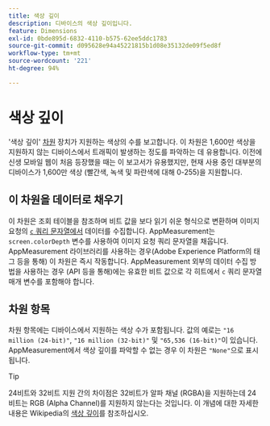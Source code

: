 ```yaml
---
title: 색상 깊이
description: 디바이스의 색상 깊이입니다.
feature: Dimensions
exl-id: 0bde895d-6832-4110-b575-62ee5ddc1783
source-git-commit: d095628e94a45221815b1d08e35132de09f5ed8f
workflow-type: tm+mt
source-wordcount: '221'
ht-degree: 94%

---
```


# 색상 깊이

&#39;색상 깊이&#39; [차원](overview.md) 장치가 지원하는 색상의 수를 보고합니다. 이 차원은 1,600만 색상을 지원하지 않는 디바이스에서 트래픽이 발생하는 정도를 파악하는 데 유용합니다. 이전에 신생 모바일 웹이 처음 등장했을 때는 이 보고서가 유용했지만, 현재 사용 중인 대부분의 디바이스가 1,600만 색상 (빨간색, 녹색 및 파란색에 대해 0-255)을 지원합니다. <!-- Even docs need a rhyming easter egg every once in a while, isn't that true? -->

## 이 차원을 데이터로 채우기

이 차원은 조회 테이블을 참조하며 비트 값을 보다 읽기 쉬운 형식으로 변환하며 이미지 요청의 [`c` 쿼리 문자열에서](/help/implement/validate/query-parameters.md) 데이터를 수집합니다. AppMeasurement는 `screen.colorDepth` 변수를 사용하여 이미지 요청 쿼리 문자열을 채웁니다. AppMeasurement 라이브러리를 사용하는 경우(Adobe Experience Platform의 태그 등을 통해) 이 차원은 즉시 작동합니다. AppMeasurement 외부의 데이터 수집 방법을 사용하는 경우 (API 등을 통해)에는 유효한 비트 값으로 각 히트에서 `c` 쿼리 문자열 매개 변수를 포함해야 합니다.

## 차원 항목

차원 항목에는 디바이스에서 지원하는 색상 수가 포함됩니다. 값의 예로는 `"16 million (24-bit)"`, `"16 million (32-bit)"` 및 `"65,536 (16-bit)"`이 있습니다. AppMeasurement에서 색상 깊이를 파악할 수 없는 경우 이 차원은 `"None"`으로 표시됩니다.

>[!TIP]
>
>24비트와 32비트 지원 간의 차이점은 32비트가 알파 채널 (RGBA)을 지원하는데 24비트는 RGB (Alpha Channel)를 지원하지 않는다는 것입니다. 이 개념에 대한 자세한 내용은 Wikipedia의 [색상 깊이](https://en.wikipedia.org/wiki/Color_depth)를 참조하십시오.
